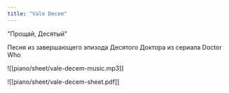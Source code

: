 ```yaml
---
title: "Vale Decem"
---
```

"Прощай, Десятый"

Песня из завершающего эпизода Десятого Доктора из сериала Doctor Who

![[piano/sheet/vale-decem-music.mp3]]

![[piano/sheet/vale-decem-sheet.pdf]]
